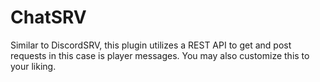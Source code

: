 # ChatSRV
Similar to DiscordSRV, this plugin utilizes a REST API to get and post requests in this case is player messages. You may also customize this to your liking.
